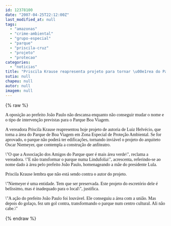 ```yaml
---
id: 12378100
date: "2007-04-25T22:12:00Z"
last_modified_at: null
tags:
  - "amazonas"
  - "crime-ambiental"
  - "grupo-especial"
  - "parque"
  - "priscila-cruz"
  - "projeto"
  - "protecao"
categories:
  - "noticias"
title: "Priscila Krause reapresenta projeto para tornar \u00e1rea do Parque de BV em Zona Especial de Prote\u00e7\u00e3o Ambiental"
sutia: null
chapeu: null
autor: null
imagem: null
---
```

{% raw %}
<p><P><FONT face=Verdana>A oposição ao prefeito João Paulo não descansa enquanto não conseguir mudar o nome e o tipo de intervenção previstas para o Parque Boa Viagem.</FONT></P></p>
<p><P><FONT face=Verdana>A vereadora Priscila Krause reapresentou hoje projeto de autoria de Luiz Helvécio, que torna a área do Parque de Boa Viagem em Zona Especial de Proteção Ambiental. Se for aprovado, o parque não poderá ter edificações, tornando inviável o projeto do arquiteto Oscar Niemeyer, que contempla a construção de anfiteatro.</FONT></P></p>
<p><P><FONT face=Verdana>\"O que a Associação dos Amigos do Parque quer é mais área verde\", reclama a vereadora. \"E não transformar o parque numa Lindufolia\", acrescenta, referindo-se ao nome dado à área pelo prefeito João Paulo, homenageando a mãe do presidente Lula. </FONT></P></p>
<p><P><FONT face=Verdana>Priscila Krause lembra que não está sendo contra o autor do projeto. </FONT></P></p>
<p><P><FONT face=Verdana>\"Niemeyer é uma entidade. Tem que ser preservada. Este projeto do escretório dele é belíssimo, mas é inadequado para o local\", justifica. </FONT></P></p>
<p><P><FONT face=Verdana>\"A ação do prefeito João Paulo foi louvável. Ele conseguiu a área com a união. Mas depois do golaço, fez um gol contra, transformando o parque num centro cultural. Ali não cabe.\"</FONT></P> </p>
{% endraw %}